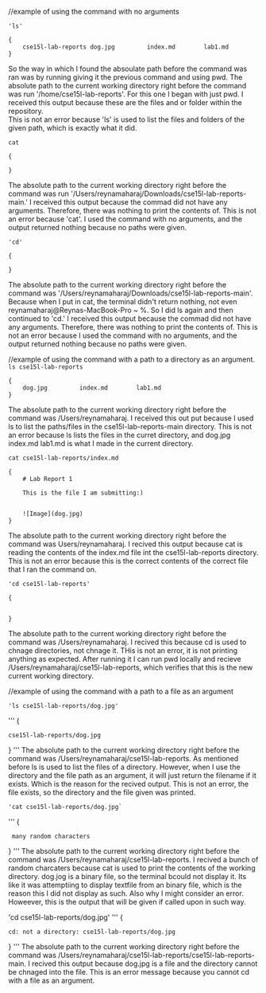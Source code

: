 //example of using the command with no arguments

    'ls'
```
{
    cse15l-lab-reports dog.jpg         index.md        lab1.md
}
```

So the way in which I found the absoulate path before the command was ran was by running giving it the previous command and using pwd. The absolute path to the current working directory right before the command was run '/home/cse15l-lab-reports'. For this one I began with just pwd. 
I received this output because  these are the files and or folder within the repository.  
This is not an error because 'ls' is used to list the files and folders of the given path, which is exactly what it did. 



`cat`
```
{
  
}
```
The absolute path to the current working directory right before the command was run '/Users/reynamaharaj/Downloads/cse15l-lab-reports-main.'
I received this output because the commad did not have any arguments. Therefore, there was nothing to print the contents of. 
This is not an error because 'cat'. I used the command with no arguments, and the output returned nothing because no paths were given. 



    'cd'
```
{
  
}
```
The absolute path to the current working directory right before the command was '/Users/reynamaharaj/Downloads/cse15l-lab-reports-main'. Because when I put in cat, the terminal didn't return nothing, not even reynamaharaj@Reynas-MacBook-Pro ~ %. So I did ls again and then continued to 'cd.'
I received this output because the commad did not have any arguments. Therefore, there was nothing to print the contents of. 
This is not an error because I used the command with no arguments, and the output returned nothing because no paths were given. 






//example of using the command with a path to a directory as an argument.
`ls cse15l-lab-reports`
```
{
    dog.jpg         index.md        lab1.md
}
```
The absolute path to the current working directory right before the command was /Users/reynamaharaj. 
I received this out put because I used ls to list the paths/files in the cse15l-lab-reports-main directory. 
This is not an error because ls lists the files in the curret directory, and  dog.jpg         index.md        lab1.md is what I made in the current directory. 

`cat cse15l-lab-reports/index.md`
```
{
    # Lab Report 1

    This is the file I am submitting:)


    ![Image](dog.jpg)
}
```

The absolute path to the current working directory right before the command was Users/reynamaharaj. 
I recived this output because cat is reading the contents of the index.md file int the cse15l-lab-reports directory. 
This is not an error because this is the correct contents of the correct file that I ran the command on. 


    'cd cse15l-lab-reports'
```
{


}
```
The absolute path to the current working directory right before the command was /Users/reynamaharaj. 
I recived this because cd is used to chnage directories, not chnage it. 
THis is not an error, it is not printing anything as expected. After running it I can run pwd locally and recieve /Users/reynamaharaj/cse15l-lab-reports, which verifies that this is the new current working directory.








//example of using the command with a path to a file as an argument

    'ls cse15l-lab-reports/dog.jpg'
'''
{
            
    cse15l-lab-reports/dog.jpg
}
'''
The absolute path to the current working directory right before the command was /Users/reynamaharaj/cse15l-lab-reports. 
As mentioned before ls is used to list the files of a directory. However, when I use the directory and the file path as an argument, it will just return the filename if it exists. Which is the reason for the recived output. 
This is not an error, the file exists, so the directory and the file given was printed. 


    'cat cse15l-lab-reports/dog.jpg`
'''
{
   
     many random characters
}
'''
The absolute path to the current working directory right before the command was /Users/reynamaharaj/cse15l-lab-reports. 
I recived a bunch of random charcaters because cat is used to print the contents of the working directory. dog.jog is a binary file, so the terminal bcould not display it. Its like it was attemptiing to display textfile from an binary file, which is the reason this I did not display as such. Also why I might consider an error. Howeever, this is the output that will be given if called upon in such way. 




'cd cse15l-lab-reports/dog.jpg'
'''
{
    
    cd: not a directory: cse15l-lab-reports/dog.jpg
}
'''
The absolute path to the current working directory right before the command was /Users/reynamaharaj/cse15l-lab-reports/cse15l-lab-reports-main. 
I recived this output because dog.jpg is a file and the directory cannot be chnaged into the file. 
This is an error message because you cannot cd with a file as an argument. 




